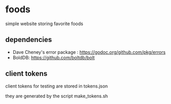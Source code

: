 # foods
simple website storing favorite foods

## dependencies

 * Dave Cheney's error package
 : https://godoc.org/github.com/pkg/errors
 * BoldDB: https://github.com/boltdb/bolt

## client tokens
client tokens for testing are stored in tokens.json

they are generated by the script make_tokens.sh
